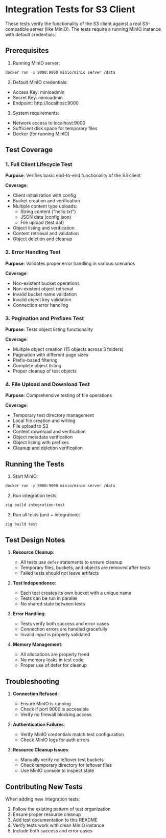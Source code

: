 # Integration Tests for S3 Client

These tests verify the functionality of the S3 client against a real
S3-compatible server (like MinIO). The tests require a running MinIO instance
with default credentials.

## Prerequisites

1. Running MinIO server:

```bash
docker run -p 9000:9000 minio/minio server /data
```

2. Default MinIO credentials:

- Access Key: minioadmin
- Secret Key: minioadmin
- Endpoint: http://localhost:9000

3. System requirements:

- Network access to localhost:9000
- Sufficient disk space for temporary files
- Docker (for running MinIO)

## Test Coverage

### 1. Full Client Lifecycle Test

**Purpose**: Verifies basic end-to-end functionality of the S3 client

**Coverage**:

- Client initialization with config
- Bucket creation and verification
- Multiple content type uploads:
  - String content ("hello.txt")
  - JSON data (config.json)
  - File upload (test.dat)
- Object listing and verification
- Content retrieval and validation
- Object deletion and cleanup

### 2. Error Handling Test

**Purpose**: Validates proper error handling in various scenarios

**Coverage**:

- Non-existent bucket operations
- Non-existent object retrieval
- Invalid bucket name validation
- Invalid object key validation
- Connection error handling

### 3. Pagination and Prefixes Test

**Purpose**: Tests object listing functionality

**Coverage**:

- Multiple object creation (15 objects across 3 folders)
- Pagination with different page sizes
- Prefix-based filtering
- Complete object listing
- Proper cleanup of test objects

### 4. File Upload and Download Test

**Purpose**: Comprehensive testing of file operations

**Coverage**:

- Temporary test directory management
- Local file creation and writing
- File upload to S3
- Content download and verification
- Object metadata verification
- Object listing with prefixes
- Cleanup and deletion verification

## Running the Tests

1. Start MinIO:

```bash
docker run -p 9000:9000 minio/minio server /data
```

2. Run integration tests:

```bash
zig build integration-test
```

3. Run all tests (unit + integration):

```bash
zig build test
```

## Test Design Notes

1. **Resource Cleanup**:
   - All tests use `defer` statements to ensure cleanup
   - Temporary files, buckets, and objects are removed after tests
   - Failed tests should not leave artifacts

2. **Test Independence**:
   - Each test creates its own bucket with a unique name
   - Tests can be run in parallel
   - No shared state between tests

3. **Error Handling**:
   - Tests verify both success and error cases
   - Connection errors are handled gracefully
   - Invalid input is properly validated

4. **Memory Management**:
   - All allocations are properly freed
   - No memory leaks in test code
   - Proper use of defer for cleanup

## Troubleshooting

1. **Connection Refused**:
   - Ensure MinIO is running
   - Check if port 9000 is accessible
   - Verify no firewall blocking access

2. **Authentication Failures**:
   - Verify MinIO credentials match test configuration
   - Check MinIO logs for auth errors

3. **Resource Cleanup Issues**:
   - Manually verify no leftover test buckets
   - Check temporary directory for leftover files
   - Use MinIO console to inspect state

## Contributing New Tests

When adding new integration tests:

1. Follow the existing pattern of test organization
2. Ensure proper resource cleanup
3. Add test documentation to this README
4. Verify tests work with clean MinIO instance
5. Include both success and error cases
